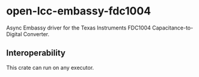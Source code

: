 # open-lcc-embassy-fdc1004

Async Embassy driver for the Texas Instruments FDC1004 Capacitance-to-Digital Converter.

## Interoperability

This crate can run on any executor.